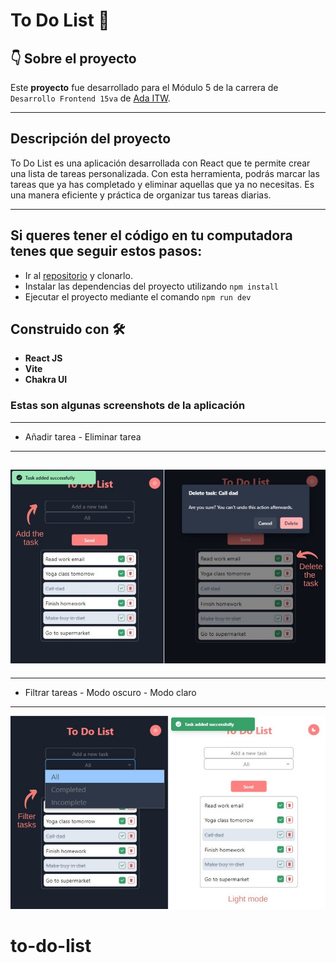 # To Do List 📝

## 👇 Sobre el proyecto

Este **proyecto** fue desarrollado para el Módulo 5 de la carrera de `Desarrollo Frontend 15va` de [Ada ITW](https://adaitw.org/).

---

## Descripción del proyecto

To Do List es una aplicación desarrollada con React que te permite crear una lista de tareas personalizada. Con esta herramienta, podrás marcar las tareas que ya has completado y eliminar aquellas que ya no necesitas. Es una manera eficiente y práctica de organizar tus tareas diarias.

---

## Si queres tener el código en tu computadora tenes que seguir estos pasos:

- Ir al [repositorio](https://github.com/nancycrojas/to-do-list) y clonarlo.
- Instalar las dependencias del proyecto utilizando
`npm install`
- Ejecutar el proyecto mediante el comando 
`npm run dev`

## Construido con 🛠

- **React JS**
- **Vite**
- **Chakra UI**

### Estas son algunas screenshots de la aplicación
---
- Añadir tarea - Eliminar tarea
---

![](https://raw.githubusercontent.com/nancycrojas/to-do-list/master/src/assets/to-do-list.jpg)
---
---

- Filtrar tareas - Modo oscuro - Modo claro
---
![](https://raw.githubusercontent.com/nancycrojas/to-do-list/master/src/assets/to-do-list-2.jpg)
# to-do-list
